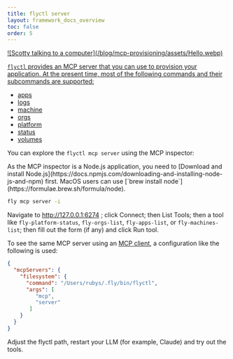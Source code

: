 ```yaml
---
title: flyctl server
layout: framework_docs_overview
toc: false
order: 5
---
```


<a href="https://fly.io/blog/mcp-provisioning/">
![Scotty talking to a computer](/blog/mcp-provisioning/assets/Hello.webp)
</s>

`flyctl` provides an MCP server that you can use to provision your application. At the present time, most of the following commands and their subcommands are supported:

* [apps](https://fly.io/docs/flyctl/apps/)
* [logs](https://fly.io/docs/flyctl/logs/)
* [machine](https://fly.io/docs/flyctl/machine/)
* [orgs](https://fly.io/docs/flyctl/orgs/)
* [platform](https://fly.io/docs/flyctl/platform/)
* [status](https://fly.io/docs/flyctl/status/)
* [volumes](https://fly.io/docs/flyctl/volumes/)

You can explore the `flyctl mcp server` using the MCP inspector: 

<div class="important">
  As the MCP inspector is a Node.js application, you need to [Download and install Node.js](https://docs.npmjs.com/downloading-and-installing-node-js-and-npm) first. MacOS users can use [`brew install node`](https://formulae.brew.sh/formula/node).
</div>

```sh
fly mcp server -i
```

Navigate to http://127.0.0.1:6274 ; click Connect; then List Tools; then a tool like `fly-platform-status`, `fly-orgs-list`, `fly-apps-list`, or `fly-machines-list`; then fill out the form (if any) and click Run tool.

To see the same MCP server using an [MCP client](https://modelcontextprotocol.io/clients), a configuration like the following is used:

```json
{
  "mcpServers": {
    "filesystem": {
      "command": "/Users/rubys/.fly/bin/flyctl",
      "args": [
         "mcp",
         "server"
       ]
    }
  }
}
```

Adjust the flyctl path, restart your LLM (for example, Claude) and try out the tools.